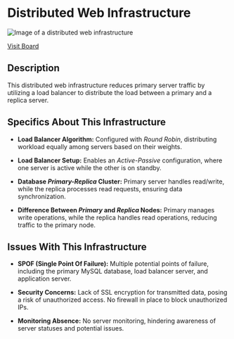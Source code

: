 # Distributed Web Infrastructure

![Image of a distributed web infrastructure](https://imgur.com/ZXVAArB.jpg)

[Visit Board](https://miro.com/app/board/uXjVOfI6jcU=/)

## Description

This distributed web infrastructure reduces primary server traffic by utilizing a load balancer to distribute the load between a primary and a replica server.

## Specifics About This Infrastructure

+ **Load Balancer Algorithm:** Configured with *Round Robin*, distributing workload equally among servers based on their weights.

+ **Load Balancer Setup:** Enables an *Active-Passive* configuration, where one server is active while the other is on standby.

+ **Database *Primary-Replica* Cluster:** Primary server handles read/write, while the replica processes read requests, ensuring data synchronization.

+ **Difference Between *Primary* and *Replica* Nodes:** Primary manages write operations, while the replica handles read operations, reducing traffic to the primary node.

## Issues With This Infrastructure

+ **SPOF (Single Point Of Failure):** Multiple potential points of failure, including the primary MySQL database, load balancer server, and application server.

+ **Security Concerns:** Lack of SSL encryption for transmitted data, posing a risk of unauthorized access. No firewall in place to block unauthorized IPs.

+ **Monitoring Absence:** No server monitoring, hindering awareness of server statuses and potential issues.
